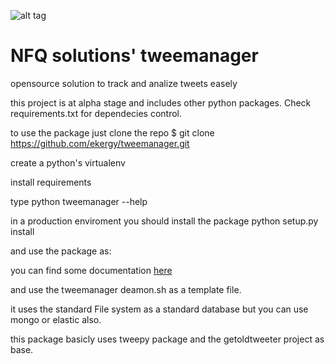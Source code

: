 ![alt tag](http://nfqsolutions.com/wp-content/uploads/2014/03/nfq_solutions-300x111.png)

# NFQ solutions' tweemanager

opensource solution to track and analize tweets easely

this project is at alpha stage and includes other python packages. Check requirements.txt for dependecies control.

to use the package just clone the repo
    $ git clone https://github.com/ekergy/tweemanager.git

create a python's virtualenv

install requirements

type
python tweemanager --help

in a production enviroment you should install the package
python setup.py install

and use the package as:

you can find some documentation [here]()

and use the tweemanager deamon.sh as a template file.

it uses the standard File system as a standard database but you can use mongo or elastic also.

this package basicly uses tweepy package and the getoldtweeter project as base.


